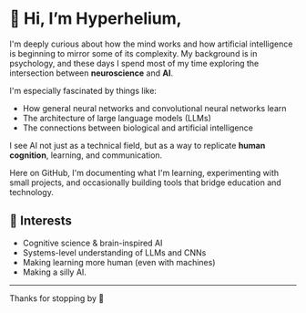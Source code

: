 # 👋 Hi, I’m Hyperhelium,

I'm deeply curious about how the mind works and how artificial intelligence is beginning to mirror some of its complexity. My background is in psychology, and these days I spend most of my time exploring the intersection between **neuroscience** and **AI**.

I'm especially fascinated by things like:

 - How general neural networks and convolutional neural networks learn
- The architecture of large language models (LLMs)  
- The connections between biological and artificial intelligence  

I see AI not just as a technical field, but as a way to replicate **human cognition**, learning, and communication.

Here on GitHub, I'm documenting what I'm learning, experimenting with small projects, and occasionally building tools that bridge education and technology.

## 🧠 Interests

- Cognitive science & brain-inspired AI  
- Systems-level understanding of LLMs and CNNs  
- Making learning more human (even with machines)
- Making a silly AI.

---

Thanks for stopping by 👋
